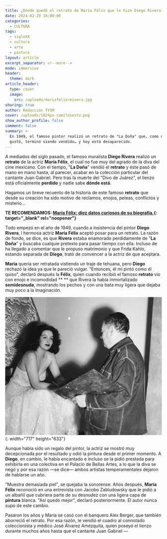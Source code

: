 ```yaml
---
title: ¿Dónde quedó el retrato de María Félix que le hizo Diego Rivera?
date: 2024-02-29 16:00:00
categories:
  - CULTURA
tags:
  - sigloXX
  - cultura
  - arte
  - pintura
layout: article
excerpt_separator: <!--more-->
mode: immersive
header:
  theme: dark
article_header:
  type: cover
  image:
    src: /uploads/mariafelixreivera.jpg
sharing: true
author: Redacción TYSM
cover: /uploads/1024px-camilosesto.png
show_author_profile: false
comment: false
summary: >-
  En 1949, el famoso pintor realizó un retrato de "La Doña" que, como no le
  gustó, terminó siendo vendido… y hoy está desaparecido.
---
```

A mediados del siglo pasado, el famoso muralista **Diego Rivera** realizó un **retrato** de la actriz **María Félix**, el cual no fue muy del agrado de la diva del cine mexicano. Con el tiempo, "**La Doña**" vendió el **retrato** y éste pasó de mano en mano hasta, al parecer, acabar en la colección particular del cantante Juan Gabriel. Pero tras la muerte del "Divo de Juárez", el lienzo está oficialmente **perdido** y nadie sabe **dónde está**.

Hagamos un breve recuento de la historia de este famoso **retrato** que desde su creación ha sido motivo de reclamos, enojos, peleas, conflictos y misterio…

**TE RECOMENDAMOS: [María Félix: diez datos curiosos de su biografía.](https://blog.tonoysumariachi.com/mexicanisimos/2022/04/21/maria-felix-diez-datos-curiosos-de-su-biografia.html){: target="_blank" rel="noopener"}**

Todo empezó en el año de 1949, cuando a insistencia del pintor **Diego Rivera**, l hermosa actriz **María Félix** aceptó posar para un retrato. La razón de fondo, se dice, es que **Rivera** estaba enamorado perdidamente de "**La Doña**" y buscaba cualquie pretexto para pasar tiempo con ella. Incluso de ha llegado a comentar que le propuso matrimonio y que Frida Kahlo, estando separada de **Diego**, trató de convencer a la actriz de que aceptara.

**María** quería ser retratada vistiendo un traje de tehuana, pero **Diego** rechazó la idea ya que le pareció vulgar. "Entonces, él mi pintó como él quiso", declaró después la **Félix**, quien cuando recibió el famoso **retrato** vio con enojo e incomodidad ** ** que Rivera la había inmortalizado **semidesnuda**, mostrando los pechos y con una bata muy ligera que dejaba muy poco a la imaginación.

![](/uploads/felix2.jpg){: width="717" height="633"}

​​​​​Aunque había sido un regalo del pintor, la actriz se mostró muy decepcionada por el resultado y odió la pintura desde el primer momento. A **Diego**, en cambio, le había encantado e incluso se la pidió prestada para exhibirla en una colectiva en el Palacio de Bellas Artes, a lo que la diva se negó y por esa razón —se dice— ambos artistas temperamentales dejaron de hablarse un año.

"Muestra demasiada piel", se quejaba la sonorense. Años después, **María Félix** reconoció en una entrevista con Jacobo Zabludowsky que le pidió a un albañil que cubriera parte de su desnudez con una ligera capa de **pintura** blanca. "Así quedó mejor", declaró posteriormente. El autor nunca supo de este cambio.



Pasaron los años y María se casó con el banquero Alex Berger, que también aborreció el retrato. Por esa razón, le vendió el cuadro al connotado coleccionista y médico José Álvarez Amézquita, quien poseyó el lienzo durante muchos años hasta que el cantante Juan Gabriel —